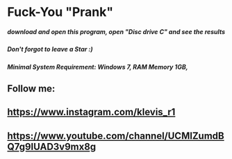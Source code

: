 # Fuck-You "Prank"
##### download and open this program, open "Disc drive C" and see the results
##### Don't forgot to leave a Star :)
##### Minimal System Requirement: Windows 7, RAM Memory 1GB, 
## Follow me:
## https://www.instagram.com/klevis_r1
## https://www.youtube.com/channel/UCMlZumdBQ7g9IUAD3v9mx8g
